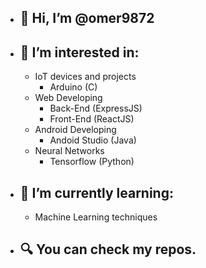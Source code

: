 - 👋 Hi, I’m @omer9872
  -
- 👀 I’m interested in:
  -
  
    - IoT devices and projects
      - Arduino (C)
    - Web Developing
      - Back-End (ExpressJS)
      - Front-End (ReactJS)
    - Android Developing
      - Andoid Studio (Java)
    - Neural Networks
      - Tensorflow (Python)
    
- 🌱 I’m currently learning:
  -
  
  - Machine Learning techniques
  
- 🔍 You can check my repos.
  -

<!---
omer9872/omer9872 is a ✨ special ✨ repository because its `README.md` (this file) appears on your GitHub profile.
You can click the Preview link to take a look at your changes.
--->
